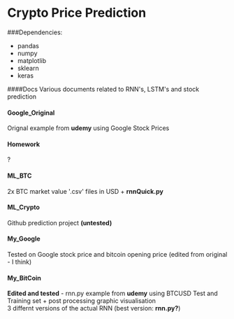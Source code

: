 # Crypto Price Prediction

###Dependencies:

* pandas
* numpy
* matplotlib
* sklearn
* keras

####Docs
Various documents related to RNN's, LSTM's and stock prediction

#### Google_Original
Orignal example from **udemy** using Google Stock Prices

#### Homework
?

#### ML_BTC
2x BTC market value '.csv' files in USD + **rnnQuick.py**

#### ML_Crypto
Github prediction project **(untested)**

#### My_Google
Tested on Google stock price and bitcoin opening price (edited from original - I think)

#### My_BitCoin
**Edited and tested** - rnn.py example from **udemy** using BTCUSD Test and Training set + post processing graphic visualisation  
3 differnt versions of the actual RNN (best version: **rnn.py?**)